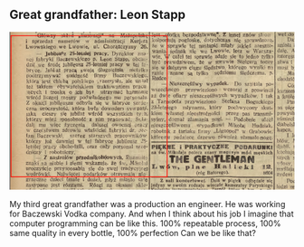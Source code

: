## Great grandfather: Leon Stapp

![](resources/img/leon-stapp.png)


<aside class="notes">
My third great grandfather was a production an engineer. He was working for Baczewski Vodka company.
And when I think about his job I imagine that computer programming can be like this. 
100% repeatable process, 100% same quality in every bottle, 100% perfection
Can we be like that?
</aside>